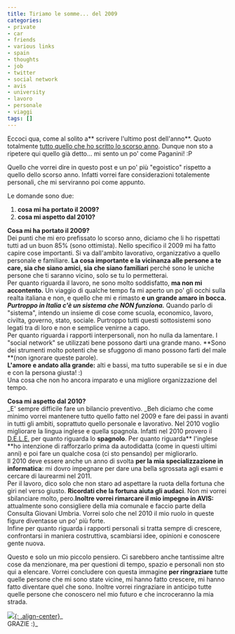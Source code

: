 ```yaml
---
title: Tiriamo le somme... del 2009
categories:
- private
- car
- friends
- various links
- spain
- thoughts
- job
- twitter
- social network
- avis
- university
- lavoro
- personale
- viaggi
tags: []
---
```

Eccoci qua, come al solito a** scrivere l'ultimo post dell'anno**. Quoto
totalmente [tutto quello che ho scritto lo scorso
anno]({{site.url}}/2008/12/31/2-minuti-al-giorno-auguriiiii/). Dunque
non sto a ripetere qui quello già detto... mi sento un po' come Paganini! :P

Quello che vorrei dire in questo post e un po' più "egoistico" rispetto a
quello dello scorso anno. Infatti vorrei fare considerazioni totalemente
personali, che mi serviranno poi come appunto.

Le domande sono due:

  1. **cosa mi ha portato il 2009?**
  2. **cosa mi aspetto dal 2010?**
  

  
**Cosa mi ha portato il 2009?**  
Dei punti che mi ero prefissato lo scorso anno, diciamo che li ho rispettati
tutti ad un buon 85% (sono ottimista). Nello specifico il 2009 mi ha fatto
capire cose importanti. Si va dall'ambito lavorativo, organizzativo a quello
personale e familiare. **La cosa importante e la vicinanza alle persone a te
care, sia che siano amici, sia che siano familiari** perché sono le uniche
persone che ti saranno vicino, solo se tu lo permetterai.  
Per quanto riguarda il lavoro, ne sono molto soddisfatto, **ma non mi
accontento.** Un viaggio di qualche tempo fa mi aperto un po' gli occhi sulla
realta italiana e non, e quello che mi e rimasto **e un grande amaro in
bocca.** _**Purtroppo in Italia c'è un sistema che NON funziona.**_ Quando
parlo di "sistema", intendo un insieme di cose come scuola, economico, lavoro,
civilta, governo, stato, sociale. Purtroppo tutti questi sottosistemi sono
legati tra di loro e non e semplice venirne a capo.  
Per quanto riguarda i rapporti interpersonali, non ho nulla da lamentare. I
"social network" se utilizzati bene possono darti una grande mano. **Sono dei
strumenti molto potenti che se sfuggono di mano possono farti del male **(non
ignorare queste parole).  
**L'amore e andato alla grande:** alti e bassi, ma tutto superabile se si e in due e con la persona giusta! :)  
Una cosa che non ho ancora imparato e una migliore organizzazione del tempo.

**Cosa mi aspetto dal 2010?**  
_E' sempre difficile fare un bilancio preventivo. _Beh diciamo che come minimo
vorrei mantenere tutto quello fatto nel 2009 e fare dei passi in avanti in
tutti gli ambiti, soprattuto quello personale e lavorativo. Nel 2010 voglio
migliorare la lingua inglese e quella spagnola. Infatti nel 2010 provero il
[D.E.L.E.](http://diplomas.cervantes.es/index.jsp) per quanto riguarda lo
**spagnolo**. Per quanto riguarda** l'inglese **ho intenzione di rafforzarlo
prima da autodidatta (come in questi ultimi anni) e poi fare un qualche cosa
(ci sto pensando) per migliorarlo.  
Il 2010 deve essere anche un anno di svolta **per la mia specializzazione in
informatica**: mi dovro impegnare per dare una bella sgrossata agli esami e
cercare di laurearmi nel 2011.  
Per il lavoro, dico solo che non staro ad aspettare la ruota della fortuna che
giri nel verso giusto. **Ricordati che la fortuna aiuta gli audaci**. Non mi
vorrei sbilanciare molto, pero.**Inoltre vorrei rimarcare il mio impegno in
AVIS:** attualmente sono consigliere della mia comunale e faccio parte della
Consulta Giovani Umbria. Vorrei solo che nel 2010 il mio ruolo in queste
figure diventasse un po' più forte.  
Infine per quanto riguarda i rapporti personali si tratta sempre di crescere,
confrontarsi in maniera costruttiva, scambiarsi idee, opinioni e conoscere
gente nuova.

Questo e solo un mio piccolo pensiero. Ci sarebbero anche tantissime altre
cose da menzionare, ma per questioni di tempo, spazio e personali non sto qui
a elencare. Vorrei concludere con questa immagine **per ringraziare** tutte
quelle persone che mi sono state vicine, mi hanno fatto crescere, mi hanno
fatto diventare quel che sono. Inoltre vorrei ringraziare in anticipo tutte
quelle persone che conoscero nel mio futuro e che incroceranno la mia strada.

[![]({{site.url}}/images/Thank-You.gif){: .align-center}]({{site.url}}/images/Thank-You.gif)_  
GRAZIE :)_

